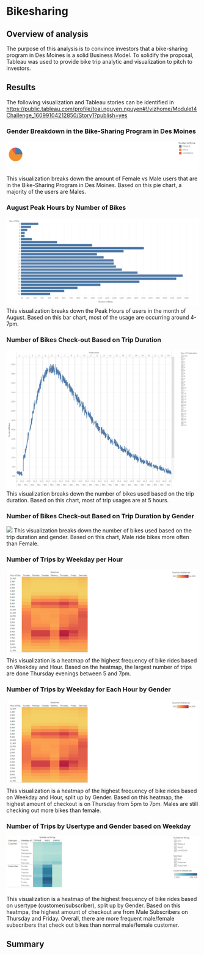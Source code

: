 # Bikesharing

## Overview of analysis
The purpose of this analysis is to convince investors that a bike-sharing program in Des Moines is a solid Business Model. To solidify the proposal, Tableau was used to provide bike trip analytic and visualization to pitch to investors.

## Results
The following visualization and Tableau stories can be identified in https://public.tableau.com/profile/toai.nguyen.nguyen#!/vizhome/Module14Challenge_16099104212850/Story1?publish=yes

### Gender Breakdown in the Bike-Sharing Program in Des Moines

![](images/GenderBreakdown.PNG)
This visualization breaks down the amount of Female vs Male users that are in the Bike-Sharing Program in Des Moines. Based on this pie chart, a majority of the users are Males.

### August Peak Hours by Number of Bikes

![](images/AugustPeakHours.PNG)
This visualization breaks down the Peak Hours of users in the month of August. Based on this bar chart, most of the usage are occurring around 4-7pm.

### Number of Bikes Check-out Based on Trip Duration

![](images/BikesTripDuration.PNG)
This visualization breaks down the number of bikes used based on the trip duration. Based on this chart, most of trip usages are at 5 hours.

### Number of Bikes Check-out Based on Trip Duration by Gender

![](images/BikesTripDurationGdender.PNG)
This visualization breaks down the number of bikes used based on the trip duration and gender. Based on this chart, Male ride bikes more often than Female.

### Number of Trips by Weekday per Hour

![](images/TripsWeekdayHour.PNG)
This visualization is a heatmap of the highest frequency of bike rides based on Weekday and Hour. Based on the heatmap, the largest number of trips are done Thursday evenings between 5 and 7pm.

### Number of Trips by Weekday for Each Hour by Gender

![](images/TripsWeekdayHour.PNG)
This visualization is a heatmap of the highest frequency of bike rides based on Weekday and Hour, split up by Gender. Based on this heatmap, the highest amount of checkout is on Thursday from 5pm to 7pm. Males are still checking out more bikes than female.

### Number of Trips by Usertype and Gender based on Weekday

![](images/TripsUsertypeGenderWeekday.PNG)
This visualization is a heatmap of the highest frequency of bike rides based on usertype (customer/subscriber), split up by Gender. Based on this heatmpa, the highest amount of checkout are from Male Subscribers on Thursday and Friday. Overall, there are more frequent male/female subscribers that check out bikes than normal male/female customer. 

## Summary
